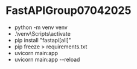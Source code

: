 # FastAPIGroup07042025

-  python -m venv venv 
- .\venv\Scripts\activate     
-  pip install "fastapi[all]"   
- pip freeze > requirements.txt 
- uvicorn main:app   
- uvicorn main:app --reload

